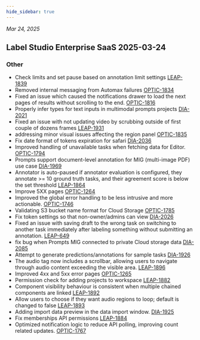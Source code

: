 ```yaml
---
hide_sidebar: true
---
```


*Mar 24, 2025*

## Label Studio Enterprise SaaS 2025-03-24
### Other
- Check limits and set pause based on annotation limit settings [LEAP-1839](https://humansignal.atlassian.net/browse/LEAP-1839)
- Removed internal messaging from Automax failures [OPTIC-1834](https://humansignal.atlassian.net/browse/OPTIC-1834)
- Fixed an issue which caused the notifications drawer to load the next pages of results without scrolling to the end. [OPTIC-1816](https://humansignal.atlassian.net/browse/OPTIC-1816)
- Properly infer types for text inputs in multimodal prompts projects [DIA-2021](https://humansignal.atlassian.net/browse/DIA-2021)
- Fixed an issue with not updating video by scrubbing outside of first couple of dozens frames [LEAP-1931](https://humansignal.atlassian.net/browse/LEAP-1931)
- addressing minor visual issues affecting the region panel [OPTIC-1835](https://humansignal.atlassian.net/browse/OPTIC-1835)
- Fix date format of tokens expiration for safari [DIA-2036](https://humansignal.atlassian.net/browse/DIA-2036)
- Improved handling of unavailable tasks when fetching data for Editor. [OPTIC-1794](https://humansignal.atlassian.net/browse/OPTIC-1794)
- Prompts support document-level annotation for MIG (multi-image PDF) use case [DIA-1969](https://humansignal.atlassian.net/browse/DIA-1969)
- Annotator is auto-paused if annotator evaluation is configured, they annotate >= 10 ground truth tasks, and their agreement score is below the set threshold [LEAP-1864](https://humansignal.atlassian.net/browse/LEAP-1864)
- Improve 5XX pages [OPTIC-1264](https://humansignal.atlassian.net/browse/OPTIC-1264)
- Improved the global error handling to be less intrusive and more actionable. [OPTIC-1746](https://humansignal.atlassian.net/browse/OPTIC-1746)
- Validating S3 bucket name format for Cloud Storage [OPTIC-1785](https://humansignal.atlassian.net/browse/OPTIC-1785)
- Fix token settings so that non-owner/admins can view [DIA-2026](https://humansignal.atlassian.net/browse/DIA-2026)
- Fixed an issue with saving draft to the wrong task on switching to another task immediately after labeling something without submitting an annotation. [LEAP-649](https://humansignal.atlassian.net/browse/LEAP-649)
- fix bug when Prompts MIG connected to private Cloud storage data [DIA-2085](https://humansignal.atlassian.net/browse/DIA-2085)
- Attempt to generate predictions/annotations for sample tasks [DIA-1926](https://humansignal.atlassian.net/browse/DIA-1926)
- The audio tag now includes a scrollbar, allowing users to navigate through audio content exceeding the visible area. [LEAP-1896](https://humansignal.atlassian.net/browse/LEAP-1896)
- Improved 4xx and 5xx error pages [OPTIC-1265](https://humansignal.atlassian.net/browse/OPTIC-1265)
- Permission check for adding projects to workspace [LEAP-1882](https://humansignal.atlassian.net/browse/LEAP-1882)
- Component visibility behaviour is consistent when multiple chained components are linked [LEAP-1892](https://humansignal.atlassian.net/browse/LEAP-1892)
- Allow users to choose if they want audio regions to loop; default is changed to false [LEAP-1893](https://humansignal.atlassian.net/browse/LEAP-1893)
- Adding import data preview in the data import window. [DIA-1925](https://humansignal.atlassian.net/browse/DIA-1925)
- Fix memberships API permissions [LEAP-1884](https://humansignal.atlassian.net/browse/LEAP-1884)
- Optimized notification logic to reduce API polling, improving count related updates. [OPTIC-1767](https://humansignal.atlassian.net/browse/OPTIC-1767)


